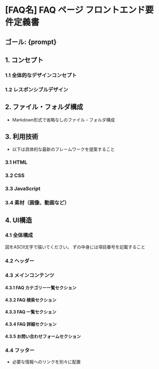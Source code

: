 # [FAQ名] FAQ ページ フロントエンド要件定義書
## ゴール: {prompt}

## 1. コンセプト
### 1.1 全体的なデザインコンセプト
### 1.2 レスポンシブルデザイン

## 2. ファイル・フォルダ構成
- Markdown形式で省略なしのファイル・フォルダ構成


## 3. 利用技術
- 以下は具体的な最新のフレームワークを提案すること

### 3.1 HTML
### 3.2 CSS
### 3.3 JavaScript
### 3.4 素材（画像、動画など）

## 4. UI構造

### 4.1 全体構成
図をASCII文字で描いてください。
ずの中身には項目番号を記載すること

### 4.2 ヘッダー
### 4.3 メインコンテンツ
#### 4.3.1 FAQ カテゴリー一覧セクション
#### 4.3.2 FAQ 検索セクション
#### 4.3.3 FAQ 一覧セクション
#### 4.3.4 FAQ 詳細セクション
#### 4.3.5 お問い合わせフォームセクション
### 4.4 フッター
- 必要な情報へのリンクを別々に配置
